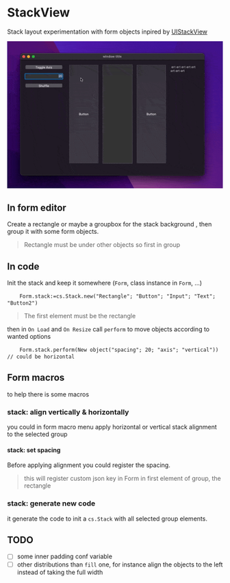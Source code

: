 # StackView

 Stack layout experimentation with form objects inpired by [UIStackView](https://developer.apple.com/documentation/uikit/uistackview)

![Screencast](Screencast.gif)

## In form editor

Create a rectangle or maybe a groupbox for the stack background , then group it with some form objects.

> Rectangle must be under other objects so first in group

## In code

Init the stack and keep it somewhere (`Form`, class instance in `Form`, ...)

```4d
	Form.stack:=cs.Stack.new("Rectangle"; "Button"; "Input"; "Text"; "Button2")
```
> The first element must be the rectangle

then in `On Load` and `On Resize` call `perform` to move objects according to wanted options

```4d
	Form.stack.perform(New object("spacing"; 20; "axis"; "vertical")) // could be horizontal
 ```

## Form macros

to help there is some macros

### stack: align vertically & horizontally

you could in form macro menu apply horizontal or vertical stack alignment to the selected group

#### stack: set spacing

Before applying alignment you could register the spacing.

> this will register custom json key in Form in first element of group, the rectangle

### stack: generate new code

it generate the code to init a `cs.Stack` with all selected group elements.

## TODO

- [ ] some inner padding conf variable
- [ ] other distributions than `fill` one, for instance align the objects to the left instead of taking the full width
